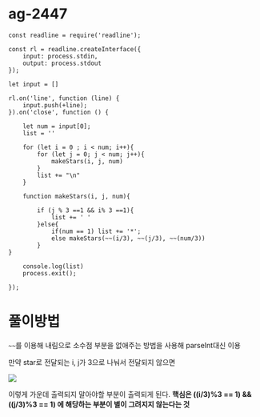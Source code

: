 # ag-2447
```javascript=
const readline = require('readline');

const rl = readline.createInterface({
    input: process.stdin,
    output: process.stdout
});

let input = []

rl.on('line', function (line) {
    input.push(+line);
}).on('close', function () {    

    let num = input[0];
    list = ''

    for (let i = 0 ; i < num; i++){
        for (let j = 0; j < num; j++){
            makeStars(i, j, num)
        }
        list += "\n"
    }

    function makeStars(i, j, num){

        if (j % 3 ==1 && i% 3 ==1){
            list += ' '
        }else{
            if(num == 1) list += '*';
            else makeStars(~~(i/3), ~~(j/3), ~~(num/3))
        }
}

    console.log(list)
    process.exit();

});

```

# 풀이방법
`~~`를 이용해 내림으로 소수점 부분을 없애주는 방법을 사용해 parseInt대신 이용

만약 star로 전달되는 i, j가 3으로 나눠서 전달되지 않으면

![](https://i.imgur.com/P3Yb3fa.png)

이렇게 가운데 출력되지 말아야할 부분이 출력되게 된다.
**핵심은 ((i/3)%3 == 1) && ((j/3)%3 == 1) 에 해당하는 부분이 별이 그려지지 않는다는 것**
